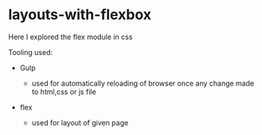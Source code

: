 # layouts-with-flexbox
Here I explored the flex module in css

Tooling used:
 - Gulp
   - used for automatically reloading of browser once any change made to html,css or js file
 
 - flex
   - used for layout of given page
